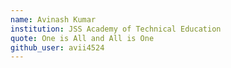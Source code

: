 ```yaml
---
name: Avinash Kumar
institution: JSS Academy of Technical Education
quote: One is All and All is One
github_user: avii4524
---
```

